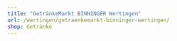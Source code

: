 ```yaml
---
title: "GetränkeMarkt BINNINGER Wertingen"
url: /wertingen/getraenkemarkt-binninger-wertingen/
shop: Getränke
---
```

